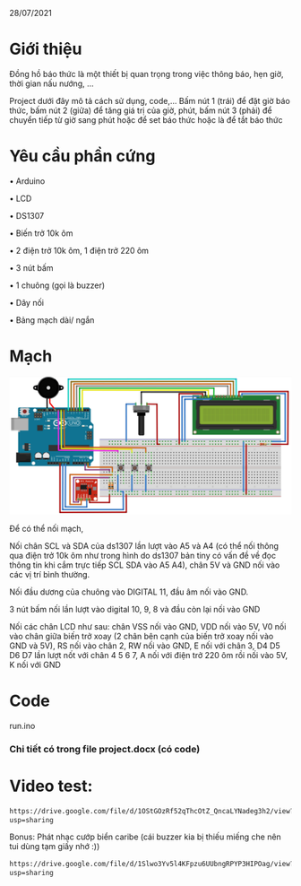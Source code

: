 28/07/2021

# Giới thiệu
Đồng hồ báo thức là một thiết bị quan trọng trong việc thông báo, hẹn giờ, thời gian nấu nướng, …

Project dưới đây mô tả cách sử dụng, code,… Bấm nút 1 (trái) để đặt giờ báo thức, bấm nút 2 (giữa) để tăng giá trị của giờ, phút, bấm nút 3 (phải) để chuyển tiếp từ giờ sang phút hoặc để set báo thức hoặc là để tắt báo thức

# Yêu cầu phần cứng
•	Arduino

•	LCD

•	DS1307

•	Biến trở 10k ôm

•	2 điện trở 10k ôm, 1 điện trở 220 ôm

•	3 nút bấm

•	1 chuông (gọi là buzzer)

•	Dây nối

•	Bảng mạch dài/ ngắn

# Mạch
![circuit](image/circuit.png)

Để có thể nối mạch, 

Nối chân SCL và SDA của ds1307 lần lượt vào A5 và A4 (có thể nối thông qua điện trở 10k ôm như trong hình do ds1307 bản tiny có vấn đề về đọc thông tin khi cắm trực tiếp SCL SDA vào A5 A4), chân 5V và GND nối vào các vị trí bình thường. 

Nối đầu dương của chuông vào DIGITAL 11, đầu âm nối vào GND. 

3 nút bấm nối lần lượt vào digital 10, 9, 8 và đầu còn lại nối vào GND

Nối các chân LCD như sau: chân VSS nối vào GND, VDD nối vào 5V, V0 nối vào chân giữa biến trở xoay (2 chân bên cạnh của biến trở xoay nối vào GND và 5V), RS nối vào chân 2, RW nối vào GND, E nối với chân 3, D4 D5 D6 D7 lần lượt nốt với chân 4 5 6 7, A nối với điện trở 220 ôm rồi nối vào 5V, K nối với GND

# Code
run.ino

### Chi tiết có trong file project.docx (có code)

# Video test:
```
https://drive.google.com/file/d/1OStGOzRf52qThcOtZ_QncaLYNadeg3h2/view?usp=sharing
```

Bonus: Phát nhạc cướp biển caribe (cái buzzer kia bị thiếu miếng che nên tui dùng tạm giấy nhớ :))
```
https://drive.google.com/file/d/1Slwo3Yv5l4KFpzu6UUbngRPYP3HIPOag/view?usp=sharing
```
